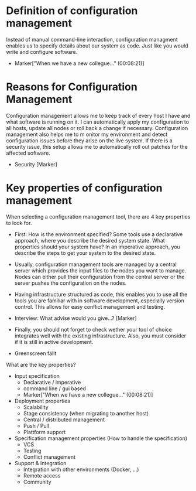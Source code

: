 # Definition of configuration management
Instead of manual command-line interaction, configuration managment enables us to specify details about our system as code. Just like you would write and configure software.
* Marker["When we have a new collegue..." (00:08:21)]

# Reasons for Configuration Management
Configuration management allows me to keep track of every host I have and what software is running on it. I can automatically apply my configuration to all hosts, update all nodes or roll back a change if necessary. Configuration management also helps me to m onitor my environment and detect configuration issues before they arise on the live system. If there is a security issue, this setup allows me to automatically roll out patches for the affected software.
* Security [Marker]

# Key properties of configuration management
When selecting a configuration management tool, there are 4 key properties to look for.
* First: How is the environment specified?
Some tools use a declarative approach, where you describe the desired system state. What properties should your system have? In an imperative approach, you describe the steps to get your system to the desired state.
* Usually, configuration management tools are managed by a central server which provides the input files to the nodes you want to manage. Nodes can either pull their configuration from the central server or the server pushes the configuration on the nodes.
* Having infrastructure structured as code, this enables you to use all the tools you are familiar with in software development, especially version control. This allows for easy conflict management and testing.

* Interview: What advise would you give...? [Marker]

* Finally, you should not forget to check wether your tool of choice integrates well with the existing infrastructure. Also, you must consider if it is still in active development.
* Greenscreen fällt

What are the key properties?
* Input specification
    * Declarative / imperative
    * command line / gui based
    * Marker["When we have a new collegue..." (00:08:21)]
* Deployment properties
    * Scalability
    * Stage consistency (when migrating to another host)
    * Central / distributed management
    * Push / Pull
    * Plattform support
* Specification management properties (How to handle the specification)
    * VCS
    * Testing
    * Conflict management
* Support & Integration
    * Integration with other environments (Docker, ...)
    * Remote access
    * Community
